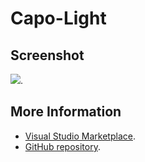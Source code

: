 # Capo-Light



## Screenshot
![](https://raw.githubusercontent.com/gerane/VSCodeThemes/master/gerane.Theme-Capo-Light/screenshot.png).


## More Information
* [Visual Studio Marketplace](https://marketplace.visualstudio.com/items/gerane.Theme-Capo-Light).
* [GitHub repository](https://github.com/gerane/VSCodeThemes).

